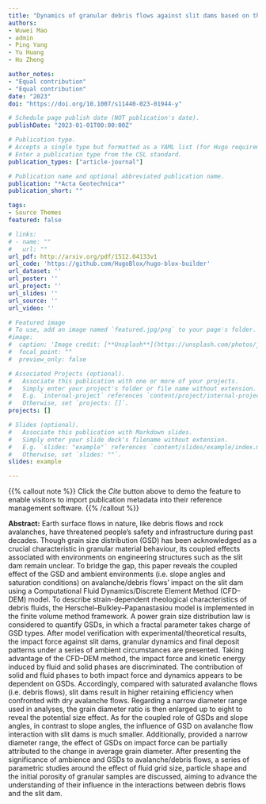 ```yaml
---
title: "Dynamics of granular debris flows against slit dams based on the CFD–DEM method: effect of grain size distribution and ambient environments"
authors:
- Wuwei Mao
- admin
- Ping Yang
- Yu Huang
- Hu Zheng

author_notes:
- "Equal contribution"
- "Equal contribution"
date: "2023"
doi: "https://doi.org/10.1007/s11440-023-01944-y"

# Schedule page publish date (NOT publication's date).
publishDate: "2023-01-01T00:00:00Z"

# Publication type.
# Accepts a single type but formatted as a YAML list (for Hugo requirements).
# Enter a publication type from the CSL standard.
publication_types: ["article-journal"]

# Publication name and optional abbreviated publication name.
publication: "*Acta Geotechnica*"
publication_short: ""

tags:
- Source Themes
featured: false

# links:
# - name: ""
#   url: ""
url_pdf: http://arxiv.org/pdf/1512.04133v1
url_code: 'https://github.com/HugoBlox/hugo-blox-builder'
url_dataset: ''
url_poster: ''
url_project: ''
url_slides: ''
url_source: ''
url_video: ''

# Featured image
# To use, add an image named `featured.jpg/png` to your page's folder. 
#image:
#  caption: 'Image credit: [**Unsplash**](https://unsplash.com/photos/jdD8gXaTZsc)'
#  focal_point: ""
#  preview_only: false

# Associated Projects (optional).
#   Associate this publication with one or more of your projects.
#   Simply enter your project's folder or file name without extension.
#   E.g. `internal-project` references `content/project/internal-project/index.md`.
#   Otherwise, set `projects: []`.
projects: []

# Slides (optional).
#   Associate this publication with Markdown slides.
#   Simply enter your slide deck's filename without extension.
#   E.g. `slides: "example"` references `content/slides/example/index.md`.
#   Otherwise, set `slides: ""`.
slides: example

---
```





{{% callout note %}}
Click the *Cite* button above to demo the feature to enable visitors to import publication metadata into their reference management software.
{{% /callout %}}


**Abstract:** Earth surface flows in nature, like debris flows and rock avalanches, have threatened people’s safety and infrastructure during past decades. Though grain size distribution (GSD) has been acknowledged as a crucial characteristic in granular material behaviour, its coupled effects associated with environments on engineering structures such as the slit dam remain unclear. To bridge the gap, this paper reveals the coupled effect of the GSD and ambient environments (i.e. slope angles and saturation conditions) on avalanche/debris flows’ impact on the slit dam using a Computational Fluid Dynamics/Discrete Element Method (CFD–DEM) model. To describe strain-dependent rheological characteristics of debris fluids, the Herschel–Bulkley–Papanastasiou model is implemented in the finite volume method framework. A power grain size distribution law is considered to quantify GSDs, in which a fractal parameter takes charge of GSD types. After model verification with experimental/theoretical results, the impact force against slit dams, granular dynamics and final deposit patterns under a series of ambient circumstances are presented. Taking advantage of the CFD–DEM method, the impact force and kinetic energy induced by fluid and solid phases are discriminated. The contribution of solid and fluid phases to both impact force and dynamics appears to be dependent on GSDs. Accordingly, compared with saturated avalanche flows (i.e. debris flows), slit dams result in higher retaining efficiency when confronted with dry avalanche flows. Regarding a narrow diameter range used in analyses, the grain diameter ratio is then enlarged up to eight to reveal the potential size effect. As for the coupled role of GSDs and slope angles, in contrast to slope angles, the influence of GSD on avalanche flow interaction with slit dams is much smaller. Additionally, provided a narrow diameter range, the effect of GSDs on impact force can be partially attributed to the change in average grain diameter. After presenting the significance of ambience and GSDs to avalanche/debris flows, a series of parametric studies around the effect of fluid grid size, particle shape and the initial porosity of granular samples are discussed, aiming to advance the understanding of their influence in the interactions between debris flows and the slit dam.
